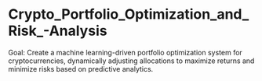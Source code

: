 # Crypto_Portfolio_Optimization_and_Risk_-Analysis
Goal: Create a machine learning-driven portfolio optimization system for cryptocurrencies, dynamically adjusting allocations to maximize returns and minimize risks based on predictive analytics.
